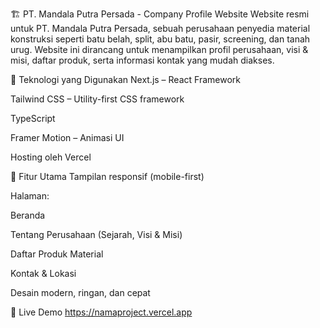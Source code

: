 🏗️ PT. Mandala Putra Persada - Company Profile Website
Website resmi untuk PT. Mandala Putra Persada, sebuah perusahaan penyedia material konstruksi seperti batu belah, split, abu batu, pasir, screening, dan tanah urug. Website ini dirancang untuk menampilkan profil perusahaan, visi & misi, daftar produk, serta informasi kontak yang mudah diakses.

🔧 Teknologi yang Digunakan
Next.js – React Framework

Tailwind CSS – Utility-first CSS framework

TypeScript

Framer Motion – Animasi UI

Hosting oleh Vercel

📱 Fitur Utama
Tampilan responsif (mobile-first)

Halaman:

Beranda

Tentang Perusahaan (Sejarah, Visi & Misi)

Daftar Produk Material

Kontak & Lokasi


Desain modern, ringan, dan cepat

🔗 Live Demo
https://namaproject.vercel.app 
